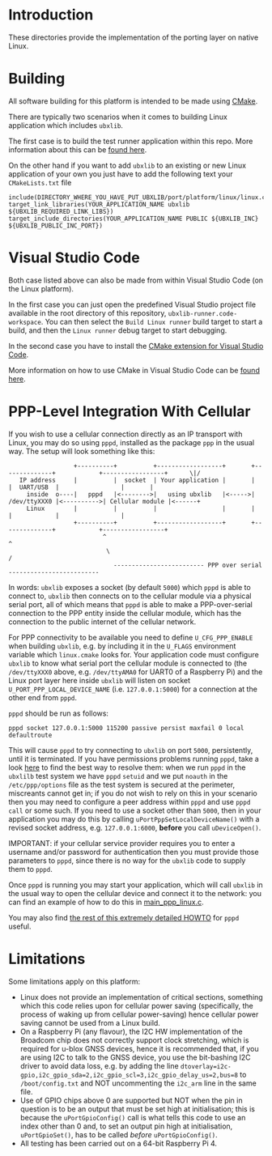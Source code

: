 # Introduction
These directories provide the implementation of the porting layer on native Linux.

# Building
All software building for this platform is intended to be made using [CMake](https://cmake.org/).

There are typically two scenarios when it comes to building Linux application which includes `ubxlib`.

The first case is to build the test runner application within this repo. More information about this can be [found here](mcu/posix/runner/README.md).

On the other hand if you want to add `ubxlib` to an existing or new Linux application of your own you just have to add the following text your `CMakeLists.txt` file

    include(DIRECTORY_WHERE_YOU_HAVE_PUT_UBXLIB/port/platform/linux/linux.cmake)
    target_link_libraries(YOUR_APPLICATION_NAME ubxlib ${UBXLIB_REQUIRED_LINK_LIBS})
    target_include_directories(YOUR_APPLICATION_NAME PUBLIC ${UBXLIB_INC} ${UBXLIB_PUBLIC_INC_PORT})

# Visual Studio Code
Both case listed above can also be made from within Visual Studio Code (on the Linux platform).

In the first case you can just open the predefined Visual Studio project file available in the root directory of this repository, `ubxlib-runner.code-workspace`. You can then select the `Build Linux runner` build target to start a build, and then the `Linux runner` debug target to start debugging.

In the second case you have to install the [CMake extension for Visual Studio Code](https://marketplace.visualstudio.com/items?itemName=ms-vscode.cmake-tools).

More information on how to use CMake in Visual Studio Code can be [found here](https://code.visualstudio.com/docs/cpp/CMake-linux).

# PPP-Level Integration With Cellular
If you wish to use a cellular connection directly as an IP transport with Linux, you may do so using `pppd`, installed as the package `ppp` in the usual way.  The setup will look something like this:

```
                  +----------+          +------------------+       +--------------+            +-----------------+      \|/
   IP address     |          |  socket  | Your application |       |              |  UART/USB  |                 |       |
     inside  o----|   pppd   |<-------->|   using ubxlib   |<----->| /dev/ttyXXX0 |<---------->| Cellular module |<------+
     Linux        |          |          |                  |       |              |            |                 |
                  +----------+          +------------------+       +--------------+            +-----------------+
                          ^                                                                       ^
                           \                                                                     /
                             ------------------------- PPP over serial -------------------------
```

In words: `ubxlib` exposes a socket (by default `5000`) which `pppd` is able to connect to, `ubxlib` then connects on to the cellular module via a physical serial port, all of which means that `pppd` is able to make a PPP-over-serial connection to the PPP entity inside the cellular module, which has the connection to the public internet of the cellular network.

For PPP connectivity to be available you need to define `U_CFG_PPP_ENABLE` when building `ubxlib`, e.g. by including it in the `U_FLAGS` environment variable which `linux.cmake` looks for.  Your application code must configure `ubxlib` to know what serial port the cellular module is connected to (the `/dev/ttyXXX0` above, e.g. `/dev/ttyAMA0` for UART0 of a Raspberry Pi) and the Linux port layer here inside `ubxlib` will listen on socket `U_PORT_PPP_LOCAL_DEVICE_NAME` (i.e. `127.0.0.1:5000`) for a connection at the other end from `pppd`.

`pppd` should be run as follows:

```
pppd socket 127.0.0.1:5000 115200 passive persist maxfail 0 local defaultroute
```

This will cause `pppd` to try connecting to `ubxlib` on port `5000`, persistently, until it is terminated.  If you have permissions problems running `pppd`, take a look [here](https://tldp.org/HOWTO/PPP-HOWTO/root.html) to find the best way to resolve them: when we run `pppd` in the `ubxlilb` test system we have `pppd` `setuid` and we put `noauth` in the `/etc/ppp/options` file as the test system is secured at the perimeter, miscreants cannot get in; if you do not wish to rely on this in your scenario then you may need to configure a peer address within `pppd` and use `pppd call` or some such.  If you need to use a socket other than `5000`, then in your application you may do this by calling `uPortPppSetLocalDeviceName()` with a revised socket address, e.g. `127.0.0.1:6000`, **before** you call `uDeviceOpen()`.

IMPORTANT: if your cellular service provider requires you to enter a username and/or password for authentication then you must provide those parameters to `pppd`, since there is no way for the `ubxlib` code to supply them to `pppd`.

Once `pppd` is running you may start your application, which will call `ubxlib` in the usual way to open the cellular device and connect it to the network: you can find an example of how to do this in [main_ppp_linux.c](/example/sockets/main_ppp_linux.c).

You may also find [the rest of this extremely detailed HOWTO](https://tldp.org/HOWTO/PPP-HOWTO/index.html) for `pppd` useful.

# Limitations
Some limitations apply on this platform:

- Linux does not provide an implementation of critical sections, something which this code relies upon for cellular power saving (specifically, the process of waking up from cellular power-saving) hence cellular power saving cannot be used from a Linux build.
- On a Raspberry Pi (any flavour), the I2C HW implementation of the Broadcom chip does not correctly support clock stretching, which is required for u-blox GNSS devices, hence it is recommended that, if you are using I2C to talk to the GNSS device, you use the bit-bashing I2C driver to avoid data loss, e.g. by adding the line `dtoverlay=i2c-gpio,i2c_gpio_sda=2,i2c_gpio_scl=3,i2c_gpio_delay_us=2,bus=8` to `/boot/config.txt` and NOT uncommenting the `i2c_arm` line in the same file.
- Use of GPIO chips above 0 are supported but NOT when the pin in question is to be an output that must be set high at initialisation; this is because the `uPortGpioConfig()` call is what tells this code to use an index other than 0 and, to set an output pin high at initialisation, `uPortGpioSet()`, has to be called _before_ `uPortGpioConfig()`.
- All testing has been carried out on a 64-bit Raspberry Pi 4.